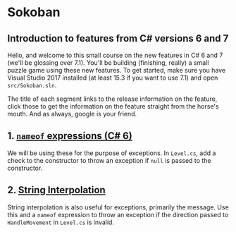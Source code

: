 # Sokoban

## Introduction to features from C# versions 6 and 7

Hello, and welcome to this small course on the new features in C# 6 and 7 (we'll be glossing over
7.1). You'll be building (finishing, really) a small puzzle game using these new features. To get
started, make sure you have Visual Studio 2017 installed (at least 15.3 if you want to use 7.1) and
open `src/Sokoban.sln`.

The title of each segment links to the release information on the feature, click those to get the
information on the feature straight from the horse's mouth. And as always, google is your friend.

## 1. [`nameof` expressions (C# 6)][nameof]

We will be using these for the purpose of exceptions. In `Level.cs`, add a check to the constructor
to throw an exception if `null` is passed to the constructor.

## 2. [String Interpolation][string_interpolation]

String interpolation is also useful for exceptions, primarily the message. Use this and a `nameof` expression to throw an exception if the direction passed to `HandleMovement` in `Level.cs` is invalid.

[nameof]: https://docs.microsoft.com/en-us/dotnet/csharp/whats-new/csharp-6#nameof-expressions
[string_interpolation]: https://docs.microsoft.com/en-us/dotnet/csharp/whats-new/csharp-6#string-interpolation
